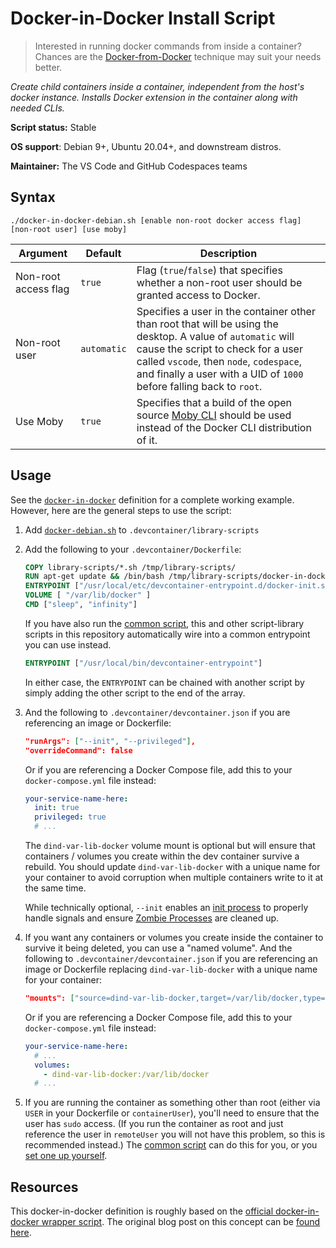# Docker-in-Docker Install Script

> Interested in running docker commands from inside a container?  Chances are the [Docker-from-Docker](./docker.md) technique may suit your needs better.

*Create child containers _inside_ a container, independent from the host's docker instance. Installs Docker extension in the container along with needed CLIs.* 

**Script status:** Stable

**OS support**: Debian 9+, Ubuntu 20.04+, and downstream distros.

**Maintainer:** The VS Code and GitHub Codespaces teams

## Syntax

```text
./docker-in-docker-debian.sh [enable non-root docker access flag] [non-root user] [use moby]
```

|Argument|Default|Description|
|--------|-------|-----------|
|Non-root access flag|`true`| Flag (`true`/`false`) that specifies whether a non-root user should be granted access to Docker.|
|Non-root user|`automatic`| Specifies a user in the container other than root that will be using the desktop. A value of `automatic` will cause the script to check for a user called `vscode`, then `node`, `codespace`, and finally a user with a UID of `1000` before falling back to `root`. |
|Use Moby|`true`| Specifies that a build of the open source [Moby CLI](https://github.com/moby/moby/tree/master/cli) should be used instead of the Docker CLI distribution of it. |

## Usage

See the [`docker-in-docker`](../../containers/docker-in-docker) definition for a complete working example. However, here are the general steps to use the script:

1. Add [`docker-debian.sh`](../docker-debian.sh) to `.devcontainer/library-scripts`

2. Add the following to your `.devcontainer/Dockerfile`:

    ```Dockerfile
    COPY library-scripts/*.sh /tmp/library-scripts/
    RUN apt-get update && /bin/bash /tmp/library-scripts/docker-in-docker-debian.sh
    ENTRYPOINT ["/usr/local/etc/devcontainer-entrypoint.d/docker-init.sh"]
    VOLUME [ "/var/lib/docker" ]
    CMD ["sleep", "infinity"]
    ```

    If you have also run the [common script](./common.md), this and other script-library scripts in this repository automatically wire into a common entrypoint you can use instead.

    ```Dockerfile
    ENTRYPOINT ["/usr/local/bin/devcontainer-entrypoint"]
    ```
  
    In either case, the `ENTRYPOINT` can be chained with another script by simply adding the other script to the end of the array.


3. And the following to `.devcontainer/devcontainer.json` if you are referencing an image or Dockerfile:

    ```json
    "runArgs": ["--init", "--privileged"],
    "overrideCommand": false
    ```

    Or if you are referencing a Docker Compose file, add this to your `docker-compose.yml` file instead:

    ```yaml
    your-service-name-here:
      init: true 
      privileged: true
      # ...
    ```

    The `dind-var-lib-docker` volume mount is optional but will ensure that containers / volumes you create within the dev container survive a rebuild. You should update `dind-var-lib-docker` with a unique name for your container to avoid corruption when multiple containers write to it at the same time.

    While technically optional, `--init` enables an [init process](https://docs.docker.com/engine/reference/run/#specify-an-init-process) to properly handle signals and ensure [Zombie Processes](https://en.wikipedia.org/wiki/Zombie_process) are cleaned up. 

4. If you want any containers or volumes you create inside the container to survive it being deleted, you can use a "named volume". And the following to `.devcontainer/devcontainer.json` if you are referencing an image or Dockerfile replacing `dind-var-lib-docker` with a unique name for your container:

    ```json
    "mounts": ["source=dind-var-lib-docker,target=/var/lib/docker,type=volume"]
    ```

    Or if you are referencing a Docker Compose file, add this to your `docker-compose.yml` file instead:

    ```yaml
    your-service-name-here:
      # ...
      volumes:
        - dind-var-lib-docker:/var/lib/docker
      # ...
    ```

5. If you are running the container as something other than root (either via `USER` in your Dockerfile or `containerUser`), you'll need to ensure that the user has `sudo` access. (If you run the container as root and just reference the user in `remoteUser` you will not have this problem, so this is recommended instead.) The [common script](common.md) can do this for you, or you [set one up yourself](https://aka.ms/vscode-remote/containers/non-root).

## Resources

This docker-in-docker definition is roughly based on the [official docker-in-docker wrapper script](https://github.com/moby/moby/blob/master/hack/dind).  The original blog post on this concept can be [found here](https://blog.docker.com/2013/09/docker-can-now-run-within-docker/).